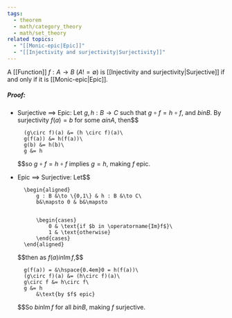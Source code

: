 ```yaml
---
tags:
  - theorem
  - math/category_theory
  - math/set_theory
related topics:
  - "[[Monic-epic|Epic]]"
  - "[[Injectivity and surjectivity|Surjectivity]]"
---
```

A [[Function]] $f:A\to B$ ($A != \emptyset$) is [[Injectivity and surjectivity|Surjective]] if and only if it is [[Monic-epic|Epic]].
##### Proof:
- Surjective $\implies$ Epic:
	Let $g,h: B\to C$ such that $g\circ f = h \circ f$, and $b in B$. By surjectivity $f(a)=b$ for some $a in A$, then$$
	
		(g\circ f)(a) &= (h \circ f)(a)\
		g(f(a)) &= h(f(a))\
		g(b) &= h(b)\
		g &= h
	
	$$so $g\circ f = h \circ f$ implies $g=h$, making $f$ epic.
- Epic $\implies$ Surjective:
	Let$$
	
		\begin{aligned}
			g : B &\to \{0,1\} & h : B &\to C\
			b&\mapsto 0 & b&\mapsto
			
			
			\begin{cases}
				0 & \text{if $b in \operatorname{Im}f$}\
				1 & \text{otherwise}
			\end{cases}
		\end{aligned}
	
	$$then as $f(a) in \operatorname{Im}f$,$$
	
		g(f(a)) = &\hspace{0.4em}0 = h(f(a))\
		(g\circ f)(a) &= (h\circ f)(a)\
		g\circ f &= h\circ f\
		g &= h
			&\text{by $f$ epic}
	
	$$So $b in \operatorname{Im}f$ for all $b in B$, making $f$ surjective.